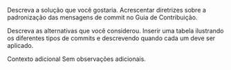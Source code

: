 Descreva a solução que você gostaria.
Acrescentar diretrizes sobre a padronização das mensagens de commit no Guia de Contribuição.

Descreva as alternativas que você considerou.
Inserir uma tabela ilustrando os diferentes tipos de commits e descrevendo quando cada um deve ser aplicado.

Contexto adicional
Sem observações adicionais.
